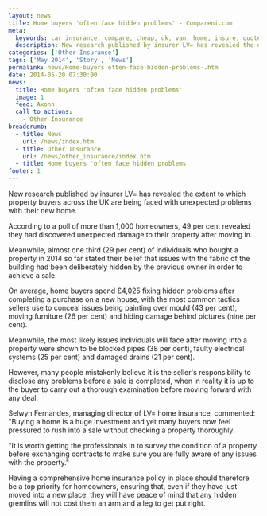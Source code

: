 ```yaml
---
layout: news
title: Home buyers 'often face hidden problems' - Compareni.com
meta:
  keywords: car insurance, compare, cheap, uk, van, home, insure, quotes, online, comparison, bike, loans, life
  description: New research published by insurer LV= has revealed the extent to which property buyers across the UK are being faced with unexpected problems with their new home
categories: ['Other Insurance']
tags: ['May 2014', 'Story', 'News']
permalink: news/Home-buyers-often-face-hidden-problems-.htm
date: 2014-05-20 07:30:00
news:
  title: Home buyers 'often face hidden problems'
  image: 1
  feed: Axonn
  call_to_actions:
    - Other Insurance
breadcrumb:
  - title: News
    url: /news/index.htm
  - title: Other Insurance
    url: /news/other_insurance/index.htm
  - title: Home buyers 'often face hidden problems'
footer: 1
---
```


New research published by insurer LV= has revealed the extent to which property buyers across the UK are being faced with unexpected problems with their new home.

According to a poll of more than 1,000 homeowners, 49 per cent revealed they had discovered unexpected damage to their property after moving in.

Meanwhile, almost one third (29 per cent) of individuals who bought a property in 2014 so far stated their belief that issues with the fabric of the building had been deliberately hidden by the previous owner in order to achieve a sale.

On average, home buyers spend &pound;4,025 fixing hidden problems after completing a purchase on a new house, with the most common tactics sellers use to conceal issues being painting over mould (43 per cent), moving furniture (26 per cent) and hiding damage behind pictures (nine per cent).

Meanwhile, the most likely issues individuals will face after moving into a property were shown to be blocked pipes (38 per cent), faulty electrical systems (25 per cent) and damaged drains (21 per cent).

However, many people mistakenly believe it is the seller&#39;s responsibility to disclose any problems before a sale is completed, when in reality it is up to the buyer to carry out a thorough examination before moving forward with any deal.

Selwyn&nbsp;Fernandes, managing director of LV= home insurance, commented: &quot;Buying a home is a huge investment and yet many buyers now feel pressured to rush into a sale without checking a property thoroughly.&nbsp;

&quot;It is worth getting the professionals in to survey the condition of a property before exchanging contracts to make sure you are fully aware of any issues with the property.&quot;

Having a comprehensive home insurance policy in place should therefore be a top priority for homeowners, ensuring that, even if they have just moved into a new place, they will have peace of mind that any hidden gremlins will not cost them an arm and a leg to get put right.
